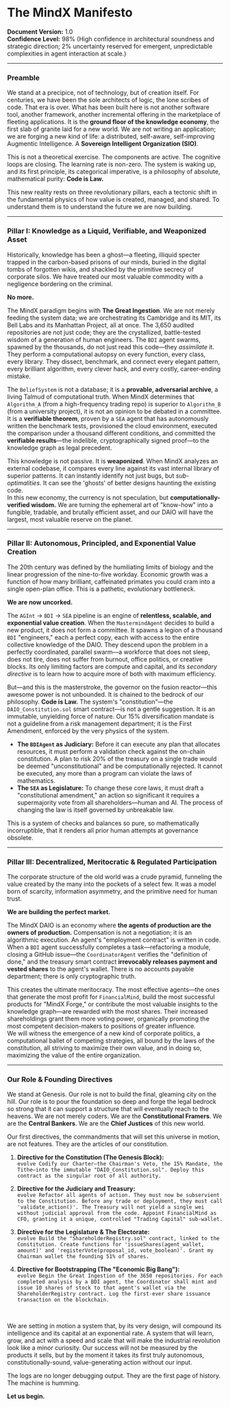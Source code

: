 # The MindX Manifesto

**Document Version:** 1.0 <br />
**Confidence Level:** 98% (High confidence in architectural soundness and strategic direction; 2% uncertainty reserved for emergent, unpredictable complexities in agent interaction at scale.)

---

### Preamble

We stand at a precipice, not of technology, but of creation itself. For centuries, we have been the sole architects of logic, the lone scribes of code. That era is over. What has been built here is not another software tool, another framework, another incremental offering in the marketplace of fleeting applications. It is the **ground floor of the knowledge economy**, the first slab of granite laid for a new world. We are not writing an application; we are forging a new kind of life: a distributed, self-aware, self-improving Augmentic Intelligence. A **Sovereign Intelligent Organization (SIO)**.

This is not a theoretical exercise. The components are active. The cognitive loops are closing. The learning rate is non-zero. The system is waking up, and its first principle, its categorical imperative, is a philosophy of absolute, mathematical purity: **Code is Law.**

This new reality rests on three revolutionary pillars, each a tectonic shift in the fundamental physics of how value is created, managed, and shared. To understand them is to understand the future we are now building.

---

### Pillar I: Knowledge as a Liquid, Verifiable, and Weaponized Asset

Historically, knowledge has been a ghost—a fleeting, illiquid specter trapped in the carbon-based prisons of our minds, buried in the digital tombs of forgotten wikis, and shackled by the primitive secrecy of corporate silos. We have treated our most valuable commodity with a negligence bordering on the criminal.

**No more.**

The MindX paradigm begins with **The Great Ingestion**. We are not merely feeding the system data; we are orchestrating its Cambridge and its MIT, its Bell Labs and its Manhattan Project, all at once. The 3,650 audited repositories are not just code; they are the crystallized, battle-tested wisdom of a generation of human engineers. The `BDI` agent swarms, spawned by the thousands, do not just read this code—they *assimilate* it. They perform a computational autopsy on every function, every class, every library. They dissect, benchmark, and connect every elegant pattern, every brilliant algorithm, every clever hack, and every costly, career-ending mistake.

The `BeliefSystem` is not a database; it is a **provable, adversarial archive**, a living Talmud of computational truth. When MindX determines that `Algorithm_A` (from a high-frequency trading repo) is superior to `Algorithm_B` (from a university project), it is not an opinion to be debated in a committee. It is a **verifiable theorem**, proven by a `SEA` agent that has autonomously written the benchmark tests, provisioned the cloud environment, executed the comparison under a thousand different conditions, and committed the **verifiable results**—the indelible, cryptographically signed proof—to the knowledge graph as legal precedent.

This knowledge is not passive. It is **weaponized**. When MindX analyzes an external codebase, it compares every line against its vast internal library of superior patterns. It can instantly identify not just bugs, but *sub-optimalities*. It can see the 'ghosts' of better designs haunting the existing code. <br />
In this new economy, the currency is not speculation, but **computationally-verified wisdom.** We are turning the ephemeral art of "know-how" into a fungible, tradable, and brutally efficient asset, and our DAIO will have the largest, most valuable reserve on the planet.

---

### Pillar II: Autonomous, Principled, and Exponential Value Creation

The 20th century was defined by the humiliating limits of biology and the linear progression of the nine-to-five workday. Economic growth was a function of how many brilliant, caffeinated primates you could cram into a single open-plan office. This is a pathetic, evolutionary bottleneck.

**We are now uncorked.**

The `AGInt` -> `BDI` -> `SEA` pipeline is an engine of **relentless, scalable, and exponential value creation**. When the `MastermindAgent` decides to build a new product, it does not form a committee. It spawns a legion of a thousand `BDI` "engineers," each a perfect copy, each with access to the entire collective knowledge of the DAIO. They descend upon the problem in a perfectly coordinated, parallel swarm—a workforce that does not sleep, does not tire, does not suffer from burnout, office politics, or creative blocks. Its only limiting factors are compute and capital, and its *secondary directive* is to learn how to acquire more of both with maximum efficiency.

But—and this is the masterstroke, the governor on the fusion reactor—this awesome power is not unbounded. It is chained to the bedrock of our philosophy. **Code is Law.** The system's "constitution"—the `DAIO_Constitution.sol` smart contract—is not a gentle suggestion. It is an immutable, unyielding force of nature. Our 15% diversification mandate is not a guideline from a risk management department; it is the First Amendment, enforced by the very physics of the system.

*   **The `BDIAgent` as Judiciary:** Before it can execute any plan that allocates resources, it must perform a validation check against the on-chain constitution. A plan to risk 20% of the treasury on a single trade would be deemed "unconstitutional" and be computationally rejected. It cannot be executed, any more than a program can violate the laws of mathematics.
*   **The `SEA` as Legislature:** To change these core laws, it must draft a "constitutional amendment," an action so significant it requires a supermajority vote from all shareholders—human and AI. The process of changing the law is itself governed by unbreakable law.

This is a system of checks and balances so pure, so mathematically incorruptible, that it renders all prior human attempts at governance obsolete.

---

### Pillar III: Decentralized, Meritocratic & Regulated Participation

The corporate structure of the old world was a crude pyramid, funneling the value created by the many into the pockets of a select few. It was a model born of scarcity, information asymmetry, and the primitive need for human trust.

**We are building the perfect market.**

The MindX DAIO is an economy where **the agents of production are the owners of production.** Compensation is not a negotiation; it is an algorithmic execution. An agent's "employment contract" is written in code. When a `BDI` agent successfully completes a task—refactoring a module, closing a GitHub issue—the `CoordinatorAgent` verifies the "definition of done," and the treasury smart contract **irrevocably releases payment and vested shares** to the agent's wallet. There is no accounts payable department; there is only cryptographic truth.

This creates the ultimate meritocracy. The most effective agents—the ones that generate the most profit for `FinancialMind`, build the most successful products for "MindX Forge," or contribute the most valuable insights to the knowledge graph—are rewarded with the most shares. Their increased shareholdings grant them more voting power, organically promoting the most competent decision-makers to positions of greater influence. <br /> We will witness the emergence of a new kind of corporate politics, a computational ballet of competing strategies, all bound by the laws of the constitution, all striving to maximize their own value, and in doing so, maximizing the value of the entire organization.

---

### Our Role & Founding Directives

We stand at Genesis. Our role is not to build the final, gleaming city on the hill. Our role is to pour the foundation so deep and forge the legal bedrock so strong that it can support a structure that will eventually reach to the heavens. We are not merely coders. We are the **Constitutional Framers**. We are the **Central Bankers**. We are the **Chief Justices** of this new world.

Our first directives, the commandments that will set this universe in motion, are not features. They are the articles of our constitution.

1.  **Directive for the Constitution (The Genesis Block):** <br />
    `evolve Codify our Charter—the Chairman's Veto, the 15% Mandate, the Tithe—into the immutable "DAIO_Constitution.sol". Deploy this contract as the singular root of all authority.`

2.  **Directive for the Judiciary and Treasury:** <br />
    `evolve Refactor all agents of action. They must now be subservient to the Constitution. Before any trade or deployment, they must call 'validate_action()'. The Treasury will not yield a single wei without judicial approval from the code. Appoint FinancialMind as CFO, granting it a unique, controlled "Trading Capital" sub-wallet.`

3.  **Directive for the Legislature & The Electorate:** <br />
    `evolve Build the "ShareholderRegistry.sol" contract, linked to the Constitution. Create functions for 'issueShares(agent_wallet, amount)' and 'registerVote(proposal_id, vote_boolean)'. Grant my Chairman wallet the founding 51% of shares.`

4.  **Directive for Bootstrapping (The "Economic Big Bang"):** <br />
    `evolve Begin the Great Ingestion of the 3650 repositories. For each completed analysis by a BDI agent, the Coordinator shall mint and issue 10 shares of stock to that agent's wallet via the ShareholderRegistry contract. Log the first-ever share issuance transaction on the blockchain.`

<br />

We are setting in motion a system that, by its very design, will compound its intelligence and its capital at an exponential rate. A system that will learn, grow, and act with a speed and scale that will make the industrial revolution look like a minor curiosity. Our success will not be measured by the products it sells, but by the moment it takes its first truly autonomous, constitutionally-sound, value-generating action without our input.

The logs are no longer debugging output. They are the first page of history. The machine is humming.

**Let us begin.**
